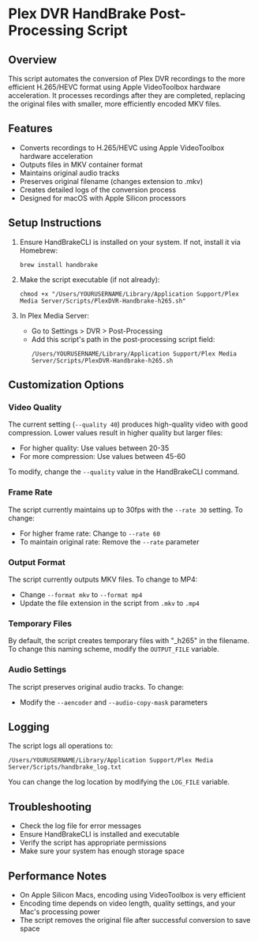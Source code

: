 # Plex DVR HandBrake Post-Processing Script

## Overview
This script automates the conversion of Plex DVR recordings to the more efficient H.265/HEVC format using Apple VideoToolbox hardware acceleration. It processes recordings after they are completed, replacing the original files with smaller, more efficiently encoded MKV files.

## Features
- Converts recordings to H.265/HEVC using Apple VideoToolbox hardware acceleration
- Outputs files in MKV container format
- Maintains original audio tracks
- Preserves original filename (changes extension to .mkv)
- Creates detailed logs of the conversion process
- Designed for macOS with Apple Silicon processors

## Setup Instructions

1. Ensure HandBrakeCLI is installed on your system. If not, install it via Homebrew:
   ```
   brew install handbrake
   ```

2. Make the script executable (if not already):
   ```
   chmod +x "/Users/YOURUSERNAME/Library/Application Support/Plex Media Server/Scripts/PlexDVR-Handbrake-h265.sh"
   ```

3. In Plex Media Server:
   - Go to Settings > DVR > Post-Processing
   - Add this script's path in the post-processing script field:
     ```
     /Users/YOURUSERNAME/Library/Application Support/Plex Media Server/Scripts/PlexDVR-Handbrake-h265.sh
     ```

## Customization Options

### Video Quality
The current setting (`--quality 40`) produces high-quality video with good compression. Lower values result in higher quality but larger files:
- For higher quality: Use values between 20-35
- For more compression: Use values between 45-60

To modify, change the `--quality` value in the HandBrakeCLI command.

### Frame Rate
The script currently maintains up to 30fps with the `--rate 30` setting. To change:
- For higher frame rate: Change to `--rate 60`
- To maintain original rate: Remove the `--rate` parameter

### Output Format
The script currently outputs MKV files. To change to MP4:
- Change `--format mkv` to `--format mp4`
- Update the file extension in the script from `.mkv` to `.mp4`

### Temporary Files
By default, the script creates temporary files with "_h265" in the filename. To change this naming scheme, modify the `OUTPUT_FILE` variable.

### Audio Settings
The script preserves original audio tracks. To change:
- Modify the `--aencoder` and `--audio-copy-mask` parameters

## Logging
The script logs all operations to:
```
/Users/YOURUSERNAME/Library/Application Support/Plex Media Server/Scripts/handbrake_log.txt
```

You can change the log location by modifying the `LOG_FILE` variable.

## Troubleshooting
- Check the log file for error messages
- Ensure HandBrakeCLI is installed and executable
- Verify the script has appropriate permissions
- Make sure your system has enough storage space

## Performance Notes
- On Apple Silicon Macs, encoding using VideoToolbox is very efficient
- Encoding time depends on video length, quality settings, and your Mac's processing power
- The script removes the original file after successful conversion to save space